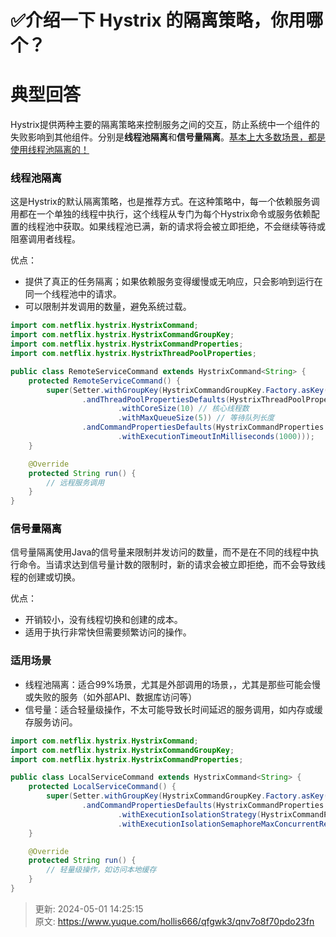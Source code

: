 # ✅介绍一下 Hystrix 的隔离策略，你用哪个？

# 典型回答


Hystrix提供两种主要的隔离策略来控制服务之间的交互，防止系统中一个组件的失败影响到其他组件。分别是**线程池隔离**和**信号量隔离**。<u>基本上大多数场景，都是使用线程池隔离的！</u>



### <font style="color:rgb(13, 13, 13);">线程池隔离</font>
这是Hystrix的默认隔离策略，也是推荐方式。在这种策略中，每一个依赖服务调用都在一个单独的线程中执行，这个线程从专门为每个Hystrix命令或服务依赖配置的线程池中获取。如果线程池已满，新的请求将会被立即拒绝，不会继续等待或阻塞调用者线程。



优点：

+ 提供了真正的任务隔离；如果依赖服务变得缓慢或无响应，只会影响到运行在同一个线程池中的请求。
+ 可以限制并发调用的数量，避免系统过载。



```java
import com.netflix.hystrix.HystrixCommand;
import com.netflix.hystrix.HystrixCommandGroupKey;
import com.netflix.hystrix.HystrixCommandProperties;
import com.netflix.hystrix.HystrixThreadPoolProperties;

public class RemoteServiceCommand extends HystrixCommand<String> {
    protected RemoteServiceCommand() {
        super(Setter.withGroupKey(HystrixCommandGroupKey.Factory.asKey("HollisExampleGroup"))
                .andThreadPoolPropertiesDefaults(HystrixThreadPoolProperties.Setter()
                        .withCoreSize(10) // 核心线程数
                        .withMaxQueueSize(5)) // 等待队列长度
                .andCommandPropertiesDefaults(HystrixCommandProperties.Setter()
                        .withExecutionTimeoutInMilliseconds(1000)));
    }

    @Override
    protected String run() {
        // 远程服务调用
    }
}

```



### <font style="color:rgb(13, 13, 13);">信号量隔离</font>
信号量隔离使用Java的信号量来限制并发访问的数量，而不是在不同的线程中执行命令。当请求达到信号量计数的限制时，新的请求会被立即拒绝，而不会导致线程的创建或切换。



优点：

+ 开销较小，没有线程切换和创建的成本。
+ 适用于执行非常快但需要频繁访问的操作。



### 适用场景
+ 线程池隔离：适合99%场景，尤其是外部调用的场景，，尤其是那些可能会慢或失败的服务（如外部API、数据库访问等）
+ 信号量：适合轻量级操作，不太可能导致长时间延迟的服务调用，如内存或缓存服务访问。



```java
import com.netflix.hystrix.HystrixCommand;
import com.netflix.hystrix.HystrixCommandGroupKey;
import com.netflix.hystrix.HystrixCommandProperties;

public class LocalServiceCommand extends HystrixCommand<String> {
    protected LocalServiceCommand() {
        super(Setter.withGroupKey(HystrixCommandGroupKey.Factory.asKey("HollisExampleGroup"))
                .andCommandPropertiesDefaults(HystrixCommandProperties.Setter()
                        .withExecutionIsolationStrategy(HystrixCommandProperties.ExecutionIsolationStrategy.SEMAPHORE)
                        .withExecutionIsolationSemaphoreMaxConcurrentRequests(5)));
    }

    @Override
    protected String run() {
        // 轻量级操作，如访问本地缓存
    }
}

```



> 更新: 2024-05-01 14:25:15  
> 原文: <https://www.yuque.com/hollis666/qfgwk3/qnv7o8f70pdo23fn>